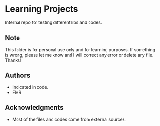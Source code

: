 # Learning Projects

Internal repo for testing different libs and codes.


## Note

This folder is for personal use only and for learning purposes. If something is wrong, please let me know and I will correct any error or delete any file. Thanks!


## Authors

* Indicated in code.
* FMR


## Acknowledgments

* Most of the files and codes come from external sources.
